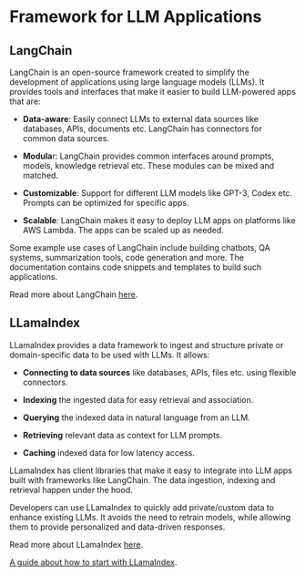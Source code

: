 # Framework for LLM Applications

## LangChain

LangChain is an open-source framework created to simplify the development of applications using large language models (LLMs). It provides tools and interfaces that make it easier to build LLM-powered apps that are:

- **Data-aware**: Easily connect LLMs to external data sources like databases, APIs, documents etc. LangChain has connectors for common data sources.

- **Modula**r: LangChain provides common interfaces around prompts, models, knowledge retrieval etc. These modules can be mixed and matched.

- **Customizable**: Support for different LLM models like GPT-3, Codex etc. Prompts can be optimized for specific apps.

- **Scalable**: LangChain makes it easy to deploy LLM apps on platforms like AWS Lambda. The apps can be scaled up as needed.

Some example use cases of LangChain include building chatbots, QA systems, summarization tools, code generation and more. The documentation contains code snippets and templates to build such applications.

Read more about LangChain [here](https://python.langchain.com).

## LLamaIndex

LLamaIndex provides a data framework to ingest and structure private or domain-specific data to be used with LLMs. It allows:

- **Connecting to data sources** like databases, APIs, files etc. using flexible connectors.

- **Indexing** the ingested data for easy retrieval and association.

- **Querying** the indexed data in natural language from an LLM.

- **Retrieving** relevant data as context for LLM prompts.

- **Caching** indexed data for low latency access.

LLamaIndex has client libraries that make it easy to integrate into LLM apps built with frameworks like LangChain. The data ingestion, indexing and retrieval happen under the hood.

Developers can use LLamaIndex to quickly add private/custom data to enhance existing LLMs. It avoids the need to retrain models, while allowing them to provide personalized and data-driven responses.

Read more about LLamaIndex [here](https://www.llamaindex.ai).

[A guide about how to start with LLamaIndex](../llama_index/README.md).
